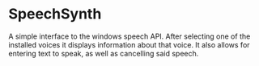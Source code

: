 # SpeechSynth
A simple interface to the windows speech API.
After selecting one of the installed voices it displays information about that voice.
It also allows for entering text to speak, as well as cancelling said speech.